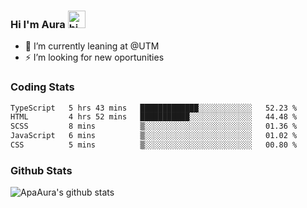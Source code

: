 ### Hi I'm Aura <img src="https://user-images.githubusercontent.com/1303154/88677602-1635ba80-d120-11ea-84d8-d263ba5fc3c0.gif" width="28px" alt="hi">

- 🔭 I’m currently leaning at @UTM
- ⚡ I’m looking for new oportunities


### Coding Stats

<!--START_SECTION:waka-->

```txt
TypeScript   5 hrs 43 mins   █████████████░░░░░░░░░░░░   52.23 %
HTML         4 hrs 52 mins   ███████████░░░░░░░░░░░░░░   44.48 %
SCSS         8 mins          ▒░░░░░░░░░░░░░░░░░░░░░░░░   01.36 %
JavaScript   6 mins          ▒░░░░░░░░░░░░░░░░░░░░░░░░   01.02 %
CSS          5 mins          ▒░░░░░░░░░░░░░░░░░░░░░░░░   00.80 %
```

<!--END_SECTION:waka-->

### Github Stats

![ApaAura's github stats](https://github-readme-stats.vercel.app/api?username=ApaAura&count_private=true&theme=tokyonight&hide=contribs,prs)
